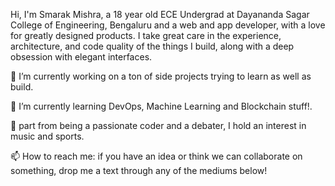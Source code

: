 


Hi, I'm Smarak Mishra, a 18 year old ECE Undergrad at Dayananda Sagar College of Engineering, Bengaluru and a web and app developer, with a love for greatly designed products. I take great care in the experience, architecture, and code quality of the things I build, along with a deep obsession with elegant interfaces.




🔭 I’m currently working on a ton of side projects trying to learn as well as build.

🌱 I’m currently learning DevOps, Machine Learning and Blockchain stuff!.

💬 part from being a passionate coder and a debater, I hold an interest in music and sports.

📫 How to reach me: if you have an idea or think we can collaborate on something, drop me a text through any of the mediums below!
